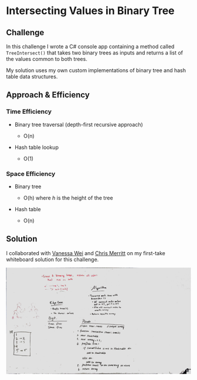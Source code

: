 # Intersecting Values in Binary Tree

## Challenge

In this challenge I wrote a C# console app containing a method called `TreeIntersect()` that takes two binary trees as inputs and returns a list of the values common to both trees.

My solution uses my own custom implementations of binary tree and hash table data structures. 

## Approach & Efficiency

### Time Efficiency

* Binary tree traversal (depth-first recursive approach)
	* O(n)

* Hash table lookup
	* O(1)

### Space Efficiency

* Binary tree
	* O(h) where *h* is the height of the tree

* Hash table
	* O(n)

## Solution

I collaborated with [Vanessa Wei](https://github.com/Wei9023) and [Chris Merritt](https://github.com/ChristopherKnightMerritt) on my first-take whiteboard solution for this challenge.

![Initial whiteboard planning](https://github.com/amjcurtis/data-structures-and-algorithms/blob/master/assets/binarytree-intersection-whiteboard.JPG)
